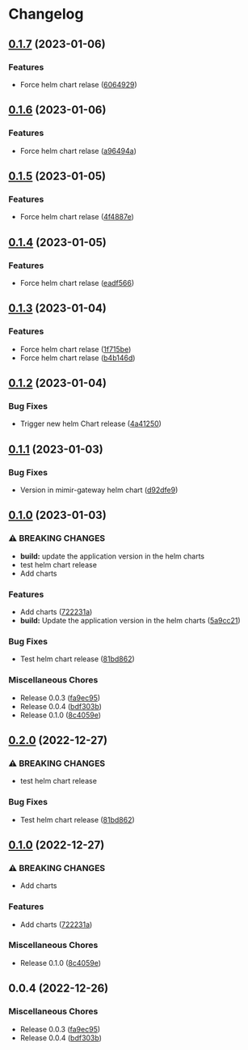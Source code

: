 # Changelog

## [0.1.7](https://github.com/celest-io/go-release-please/compare/loki-gateway-v0.1.6...loki-gateway-v0.1.7) (2023-01-06)


### Features

* Force helm chart relase ([6064929](https://github.com/celest-io/go-release-please/commit/606492995d822983705e9ce451f4a3f97b461951))

## [0.1.6](https://github.com/celest-io/go-release-please/compare/loki-gateway-v0.1.5...loki-gateway-v0.1.6) (2023-01-06)


### Features

* Force helm chart relase ([a96494a](https://github.com/celest-io/go-release-please/commit/a96494aec215298f8dc3da6805192dcc0290309a))

## [0.1.5](https://github.com/celest-io/go-release-please/compare/loki-gateway-v0.1.4...loki-gateway-v0.1.5) (2023-01-05)


### Features

* Force helm chart relase ([4f4887e](https://github.com/celest-io/go-release-please/commit/4f4887e4f49d65cca52fe362c8d453c070535fcc))

## [0.1.4](https://github.com/celest-io/go-release-please/compare/loki-gateway-v0.1.3...loki-gateway-v0.1.4) (2023-01-05)


### Features

* Force helm chart relase ([eadf566](https://github.com/celest-io/go-release-please/commit/eadf5661dfbdbc3c834b43a21d0aa739a3e8e7d9))

## [0.1.3](https://github.com/celest-io/go-release-please/compare/loki-gateway-v0.1.2...loki-gateway-v0.1.3) (2023-01-04)


### Features

* Force helm chart relase ([1f715be](https://github.com/celest-io/go-release-please/commit/1f715be2f20b4465703adb416282e140881084c2))
* Force helm chart relase ([b4b146d](https://github.com/celest-io/go-release-please/commit/b4b146de7d49587251510b0d3f43cfe7f843a5de))

## [0.1.2](https://github.com/celest-io/go-release-please/compare/loki-gateway-v0.1.1...loki-gateway-v0.1.2) (2023-01-04)


### Bug Fixes

* Trigger new helm Chart release ([4a41250](https://github.com/celest-io/go-release-please/commit/4a41250ea53fe898f2dacc0040cc267b21437245))

## [0.1.1](https://github.com/celest-io/go-release-please/compare/loki-gateway-v0.1.0...loki-gateway-v0.1.1) (2023-01-03)


### Bug Fixes

* Version in mimir-gateway helm chart ([d92dfe9](https://github.com/celest-io/go-release-please/commit/d92dfe9b144bda6ac5c23f6e29223588712905c2))

## [0.1.0](https://github.com/celest-io/go-release-please/compare/loki-gateway-v0.2.0...loki-gateway-v0.1.0) (2023-01-03)


### ⚠ BREAKING CHANGES

* **build:** update the application version in the helm charts
* test helm chart release
* Add charts

### Features

* Add charts ([722231a](https://github.com/celest-io/go-release-please/commit/722231a716401220061b270d8383c78ad4f4a5f4))
* **build:** Update the application version in the helm charts ([5a9cc21](https://github.com/celest-io/go-release-please/commit/5a9cc21516cd2fcfb659ece5e565e0d91aa5f33d))


### Bug Fixes

* Test helm chart release ([81bd862](https://github.com/celest-io/go-release-please/commit/81bd862dc4147aeecacf5d786fa021821502ac04))


### Miscellaneous Chores

* Release 0.0.3 ([fa9ec95](https://github.com/celest-io/go-release-please/commit/fa9ec950429099513c7e9fb86dc9ed8ba271d630))
* Release 0.0.4 ([bdf303b](https://github.com/celest-io/go-release-please/commit/bdf303b2f238e5dfb8c39b383f1b87df36261c0d))
* Release 0.1.0 ([8c4059e](https://github.com/celest-io/go-release-please/commit/8c4059e895dd053754435ba583e699bb00f27863))

## [0.2.0](https://github.com/celest-io/go-release-please/compare/loki-gateway-chart-v0.1.0...loki-gateway-chart-v0.2.0) (2022-12-27)


### ⚠ BREAKING CHANGES

* test helm chart release

### Bug Fixes

* Test helm chart release ([81bd862](https://github.com/celest-io/go-release-please/commit/81bd862dc4147aeecacf5d786fa021821502ac04))

## [0.1.0](https://github.com/celest-io/go-release-please/compare/loki-gateway-chart-v0.0.4...loki-gateway-chart-v0.1.0) (2022-12-27)


### ⚠ BREAKING CHANGES

* Add charts

### Features

* Add charts ([722231a](https://github.com/celest-io/go-release-please/commit/722231a716401220061b270d8383c78ad4f4a5f4))


### Miscellaneous Chores

* Release 0.1.0 ([8c4059e](https://github.com/celest-io/go-release-please/commit/8c4059e895dd053754435ba583e699bb00f27863))

## 0.0.4 (2022-12-26)


### Miscellaneous Chores

* Release 0.0.3 ([fa9ec95](https://github.com/celest-io/go-release-please/commit/fa9ec950429099513c7e9fb86dc9ed8ba271d630))
* Release 0.0.4 ([bdf303b](https://github.com/celest-io/go-release-please/commit/bdf303b2f238e5dfb8c39b383f1b87df36261c0d))
